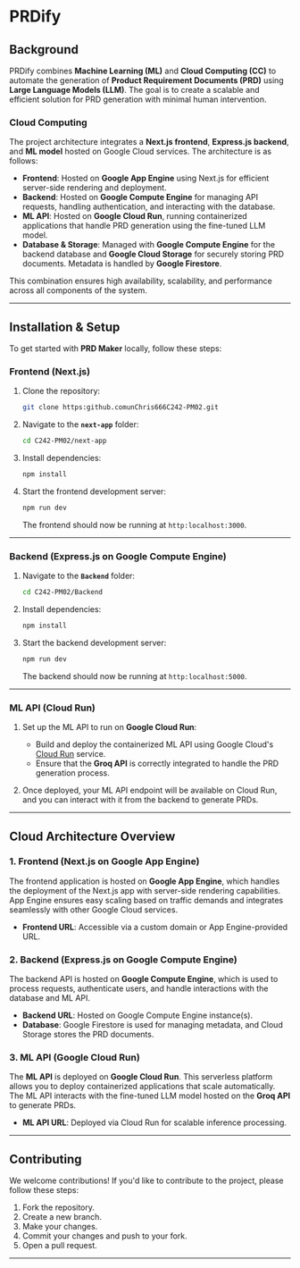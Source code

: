 # PRDify

## Background
PRDify combines **Machine Learning (ML)** and **Cloud Computing (CC)** to automate the generation of **Product Requirement Documents (PRD)** using **Large Language Models (LLM)**. The goal is to create a scalable and efficient solution for PRD generation with minimal human intervention.

### Cloud Computing
The project architecture integrates a **Next.js frontend**, **Express.js backend**, and **ML model** hosted on Google Cloud services. The architecture is as follows:

- **Frontend**: Hosted on **Google App Engine** using Next.js for efficient server-side rendering and deployment.
- **Backend**: Hosted on **Google Compute Engine** for managing API requests, handling authentication, and interacting with the database.
- **ML API**: Hosted on **Google Cloud Run**, running containerized applications that handle PRD generation using the fine-tuned LLM model.
- **Database & Storage**: Managed with **Google Compute Engine** for the backend database and **Google Cloud Storage** for securely storing PRD documents. Metadata is handled by **Google Firestore**.

This combination ensures high availability, scalability, and performance across all components of the system.

---

## Installation & Setup

To get started with **PRD Maker** locally, follow these steps:

### Frontend (Next.js)
1. Clone the repository:
   ```bash
   git clone https:github.comunChris666C242-PM02.git
   ```

2. Navigate to the **`next-app`** folder:
   ```bash
   cd C242-PM02/next-app
   ```

3. Install dependencies:
   ```bash
   npm install
   ```

4. Start the frontend development server:
   ```bash
   npm run dev
   ```

   The frontend should now be running at `http:localhost:3000`.

---

### Backend (Express.js on Google Compute Engine)
1. Navigate to the **`Backend`** folder:
   ```bash
   cd C242-PM02/Backend
   ```

2. Install dependencies:
   ```bash
   npm install
   ```

3. Start the backend development server:
   ```bash
   npm run dev
   ```

   The backend should now be running at `http:localhost:5000`.

---

### ML API (Cloud Run)
1. Set up the ML API to run on **Google Cloud Run**:
   - Build and deploy the containerized ML API using Google Cloud's [Cloud Run](https:cloud.google.comrun) service.
   - Ensure that the **Groq API** is correctly integrated to handle the PRD generation process.

2. Once deployed, your ML API endpoint will be available on Cloud Run, and you can interact with it from the backend to generate PRDs.

---

## Cloud Architecture Overview

### **1. Frontend (Next.js on Google App Engine)**
The frontend application is hosted on **Google App Engine**, which handles the deployment of the Next.js app with server-side rendering capabilities. App Engine ensures easy scaling based on traffic demands and integrates seamlessly with other Google Cloud services.

- **Frontend URL**: Accessible via a custom domain or App Engine-provided URL.

### **2. Backend (Express.js on Google Compute Engine)**
The backend API is hosted on **Google Compute Engine**, which is used to process requests, authenticate users, and handle interactions with the database and ML API.

- **Backend URL**: Hosted on Google Compute Engine instance(s).
- **Database**: Google Firestore is used for managing metadata, and Cloud Storage stores the PRD documents.

### **3. ML API (Google Cloud Run)**
The **ML API** is deployed on **Google Cloud Run**. This serverless platform allows you to deploy containerized applications that scale automatically. The ML API interacts with the fine-tuned LLM model hosted on the **Groq API** to generate PRDs.

- **ML API URL**: Deployed via Cloud Run for scalable inference processing.

---

## Contributing
We welcome contributions! If you'd like to contribute to the project, please follow these steps:

1. Fork the repository.
2. Create a new branch.
3. Make your changes.
4. Commit your changes and push to your fork.
5. Open a pull request.

---

